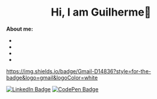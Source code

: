 <h1 align="center">Hi, I am Guilherme👋</h1>

**About me:**

* 
*
*
*

https://img.shields.io/badge/Gmail-D14836?style=for-the-badge&logo=gmail&logoColor=white




[![LinkedIn Badge](https://img.shields.io/badge/LinkedIn-Profile-informational?style=flat&logo=linkedin&logoColor=white&color=0D76A8)](https://www.linkedin.com/in/braydon-coyer/)
[![CodePen Badge](https://img.shields.io/badge/CodePen-Profile-informational?style=flat&logo=codepen&logoColor=white&color=black)](https://codepen.io/braydoncoyer)



